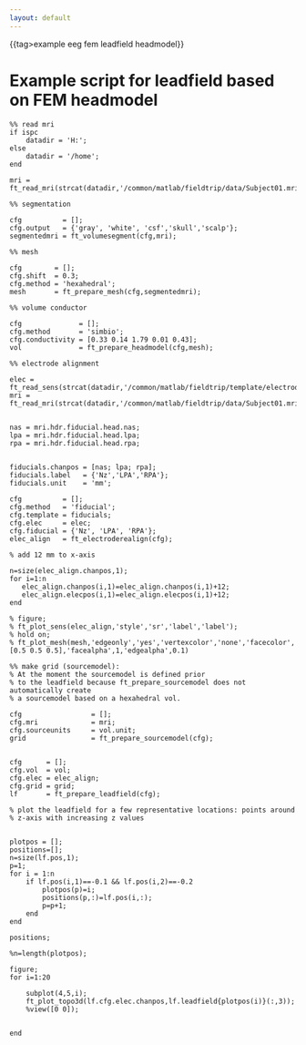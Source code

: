 ```yaml
---
layout: default
---
```


{{tag>example eeg fem leadfield headmodel}}

# Example script for leadfield based on FEM headmodel


	%% read mri
	if ispc
	    datadir = 'H:';
	else
	    datadir = '/home';
	end
	
	mri = ft_read_mri(strcat(datadir,'/common/matlab/fieldtrip/data/Subject01.mri'));
	
	%% segmentation
	
	cfg          = [];
	cfg.output   = {'gray', 'white', 'csf','skull','scalp'};
	segmentedmri = ft_volumesegment(cfg,mri);
	    
	%% mesh
	
	cfg        = [];
	cfg.shift  = 0.3;
	cfg.method = 'hexahedral';
	mesh       = ft_prepare_mesh(cfg,segmentedmri);
	
	%% volume conductor
	
	cfg              = [];
	cfg.method       = 'simbio';
	cfg.conductivity = [0.33 0.14 1.79 0.01 0.43];    
	vol              = ft_prepare_headmodel(cfg,mesh);
	
	%% electrode alignment
	
	elec = ft_read_sens(strcat(datadir,'/common/matlab/fieldtrip/template/electrode/standard_1020.elc'));
	mri = ft_read_mri(strcat(datadir,'/common/matlab/fieldtrip/data/Subject01.mri'));
	
	
	nas = mri.hdr.fiducial.head.nas;
	lpa = mri.hdr.fiducial.head.lpa;
	rpa = mri.hdr.fiducial.head.rpa;
	
	 
	fiducials.chanpos = [nas; lpa; rpa];
	fiducials.label   = {'Nz','LPA','RPA'};
	fiducials.unit    = 'mm';
	  
	cfg          = [];
	cfg.method   = 'fiducial';
	cfg.template = fiducials;
	cfg.elec     = elec;
	cfg.fiducial = {'Nz', 'LPA', 'RPA'};
	elec_align   = ft_electroderealign(cfg);
	
	% add 12 mm to x-axis 
	
	n=size(elec_align.chanpos,1);
	for i=1:n
	   elec_align.chanpos(i,1)=elec_align.chanpos(i,1)+12; 
	   elec_align.elecpos(i,1)=elec_align.elecpos(i,1)+12; 
	end
	
	% figure;
	% ft_plot_sens(elec_align,'style','sr','label','label');
	% hold on;
	% ft_plot_mesh(mesh,'edgeonly','yes','vertexcolor','none','facecolor',[0.5 0.5 0.5],'facealpha',1,'edgealpha',0.1)
	     
	%% make grid (sourcemodel): 
	% At the moment the sourcemodel is defined prior
	% to the leadfield because ft_prepare_sourcemodel does not automatically create 
	% a sourcemodel based on a hexahedral vol.
	
	cfg                 = [];
	cfg.mri             = mri;
	cfg.sourceunits     = vol.unit;
	grid                = ft_prepare_sourcemodel(cfg);
	
	
	cfg      = [];
	cfg.vol  = vol;  
	cfg.elec = elec_align;
	cfg.grid = grid;
	lf       = ft_prepare_leadfield(cfg);
	
	% plot the leadfield for a few representative locations: points around
	% z-axis with increasing z values
	
	
	plotpos = [];
	positions=[];
	n=size(lf.pos,1);
	p=1;
	for i = 1:n
	    if lf.pos(i,1)==-0.1 && lf.pos(i,2)==-0.2
	        plotpos(p)=i;
	        positions(p,:)=lf.pos(i,:);
	        p=p+1;
	    end
	end
	
	positions;
	
	%n=length(plotpos);
	
	figure;
	for i=1:20
	            
	    subplot(4,5,i);
	    ft_plot_topo3d(lf.cfg.elec.chanpos,lf.leadfield{plotpos(i)}(:,3));
	    %view([0 0]);
	       
	    
	end
	

